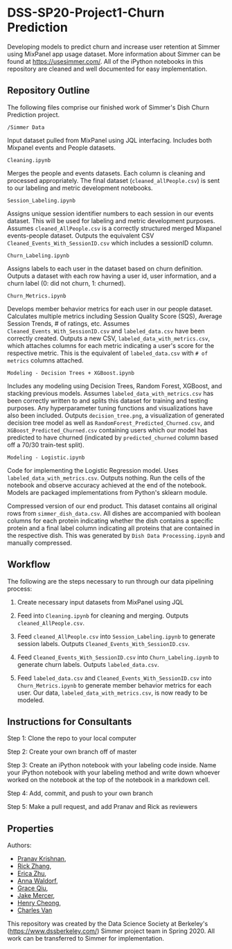 # DSS-SP20-Project1-Churn Prediction
Developing models to predict churn and increase user retention at Simmer using MixPanel app usage dataset. More information about Simmer can be found at https://usesimmer.com/. All of the iPython notebooks in this repository are cleaned and well documented for easy implementation.

## Repository Outline
The following files comprise our finished work of Simmer's Dish Churn Prediction project.

`/Simmer Data`

Input dataset pulled from MixPanel using JQL interfacing. Includes both Mixpanel events and People datasets.

`Cleaning.ipynb`

Merges the people and events datasets. Each column is cleaning and processed appropriately. The final dataset (`cleaned_allPeople.csv`) is sent to our labeling and metric development notebooks. 

`Session_Labeling.ipynb`

Assigns unique session identifier numbers to each session in our events dataset. This will be used for labeling and metric development purposes. Assumes `cleaned_AllPeople.csv` is a correctly structured merged Mixpanel events-people dataset. Outputs the equivalent CSV `Cleaned_Events_With_SessionID.csv` which includes a sessionID column.

`Churn_Labeling.ipynb`

Assigns labels to each user in the dataset based on churn definition. Outputs a dataset with each row having a user id, user information, and a churn label (0: did not churn, 1: churned). 

`Churn_Metrics.ipynb`

Develops member behavior metrics for each user in our people dataset. Calculates multiple metrics including Session Quality Score (SQS), Average Session Trends, # of ratings, etc. Assumes `Cleaned_Events_With_SessionID.csv` and `labeled_data.csv` have been correctly created. Outputs a new CSV, `labeled_data_with_metrics.csv`, which attaches columns for each metric indicating a user's score for the respective metric. This is the equivalent of `labeled_data.csv` with `# of metrics` columns attached.

`Modeling - Decision Trees + XGBoost.ipynb`

Includes any modeling using Decision Trees, Random Forest, XGBoost, and stacking previous models. Assumes `labeled_data_with_metrics.csv` has been correctly written to and splits this dataset for training and testing purposes. Any hyperparameter tuning functions and visualizations have also been included. Outputs `decision_tree.png`, a visualization of generated decision tree model as well as `RandomForest_Predicted_Churned.csv`, and `XGBoost_Predicted_Churned.csv` containing users which our model has predicted to have churned (indicated by `predicted_churned` column based off a 70/30 train-test split).

`Modeling - Logistic.ipynb`

Code for implementing the Logistic Regression model. Uses `labeled_data_with_metrics.csv`. Outputs nothing. Run the cells of the notebook and observe accuracy achieved at the end of the notebook. Models are packaged implementations from Python's sklearn module. 



Compressed version of our end product. This dataset contains all original rows from `simmer_dish_data.csv`. All dishes are accompanied with boolean columns for each protein indicating whether the dish contains a specific protein and a final label column indicating all proteins that are contained in the respective dish. This was generated by `Dish Data Processing.ipynb` and manually compressed.

## Workflow

The following are the steps necessary to run through our data pipelining process:

1. Create necessary input datasets from MixPanel using JQL

2. Feed into `Cleaning.ipynb` for cleaning and merging. Outputs `cleaned_AllPeople.csv`.

3. Feed `cleaned_AllPeople.csv` into `Session_Labeling.ipynb` to generate session labels. Outputs `Cleaned_Events_With_SessionID.csv`.

4. Feed `Cleaned_Events_With_SessionID.csv` into `Churn_Labeling.ipynb` to generate churn labels. Outputs `labeled_data.csv`.

5. Feed `labeled_data.csv` and `Cleaned_Events_With_SessionID.csv` into `Churn_Metrics.ipynb` to generate member behavior metrics for each user. Our data, `labeled_data_with_metrics.csv`, is now ready to be modeled.

## Instructions for Consultants

Step 1: Clone the repo to your local computer 

Step 2: Create your own branch off of master 

Step 3: Create an iPython notebook with your labeling code inside. Name your iPython notebook with your labeling method and write down whoever worked on the notebook at the top of the notebook in a markdown cell.

Step 4: Add, commit, and push to your own branch 

Step 5: Make a pull request, and add Pranav and Rick as reviewers

## Properties

Authors: 
* [Pranav Krishnan](https://github.com/prkrishnan1), 
* [Rick Zhang](https://github.com/wsxdrorange), 
* [Erica Zhu](https://github.com/zhuerica), 
* [Anna Waldorf](https://github.com/annawaldorf), 
* [Grace Qiu](https://github.com/graqiu), 
* [Jake Mercer](https://github.com/goldenscribe), 
* [Henry Cheong](https://github.com/heneong),
* [Charles Van](https://github.com/ccharlesvan)

This repository was created by the Data Science Society at Berkeley's (https://www.dssberkeley.com/) Simmer project team in Spring 2020. All work can be transferred to Simmer for implementation.
